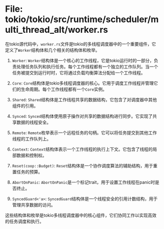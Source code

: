 # File: tokio/tokio/src/runtime/scheduler/multi_thread_alt/worker.rs

在tokio源代码中，`worker.rs`文件是tokio的多线程调度器中的一个重要组件，它定义了`Worker`结构体和几个相关的结构体和枚举。

1. `Worker`: `Worker`结构体是一个核心的工作线程，它是tokio运行时的一部分，负责处理任务队列和执行任务。每个工作线程都有一个独立的工作队列。当一个任务被提交到运行时时，它将通过负载均衡算法分配给一个工作线程。

2. `Core`: `Core`结构体是tokio多线程调度器的核心。它用于调度工作线程并管理它们的生命周期。每个工作线程都有一个`Core`实例。

3. `Shared`: `Shared`结构体是工作线程共享的数据结构，它包含了对调度器中其他组件的引用。

4. `Synced`: `Synced`结构体使用原子操作对共享的数据结构进行同步。它实现了共享数据的线程安全。

5. `Remote`: `Remote`枚举表示一个远程任务的句柄。它可以将任务提交到其他工作线程的工作队列上。

6. `Context`: `Context`结构体表示一个工作线程的执行上下文。它包含了线程的局部数据和控制权。

7. `Reset(coop::Budget)`: `Reset`结构体是一个协作调度算法的辅助结构，用于重置任务的预算。

8. `AbortOnPanic`: `AbortOnPanic`是一个标记trait，用于设置工作线程在panic时是否终止。

9. `SyncedGuard<'a>`: `SyncedGuard`结构体是一个线程安全的引用计数结构，用于管理共享数据的访问。

这些结构体和枚举是tokio多线程调度器中的核心组件，它们协同工作以实现高效的任务调度和执行。

